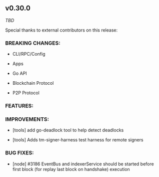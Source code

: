 ## v0.30.0

*TBD*

Special thanks to external contributors on this release:

### BREAKING CHANGES:

* CLI/RPC/Config

* Apps

* Go API

* Blockchain Protocol

* P2P Protocol

### FEATURES:

### IMPROVEMENTS:
- [tools] add go-deadlock tool to help detect deadlocks

- [tools] Adds tm-signer-harness test harness for remote signers


### BUG FIXES:
- [node] \#3186 EventBus and indexerService should be started before first block (for replay last block on handshake) execution
